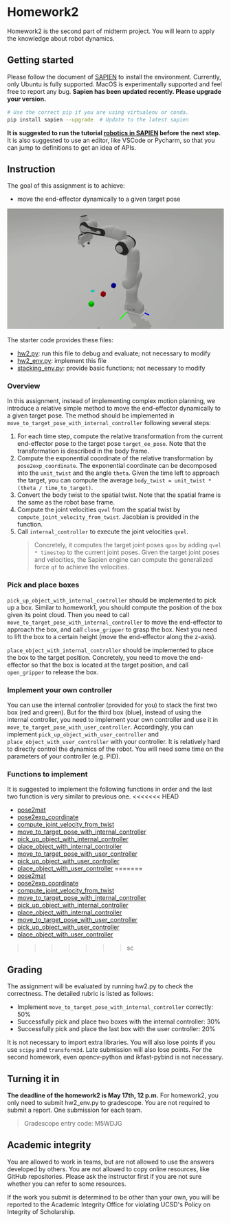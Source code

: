 # Homework2
Homework2 is the second part of midterm project. You will learn to apply the knowledge about robot dynamics.

## Getting started
Please follow the document of [SAPIEN](https://sapien.ucsd.edu/) to install the environment. Currently, only Ubuntu is fully supported. MacOS is experimentally supported and feel free to report any bug. **Sapien has been updated recently. Please upgrade your version.**
```bash
# Use the correct pip if you are using virtualenv or conda.
pip install sapien --upgrade  # Update to the latest sapien
```
**It is suggested to run the tutorial [robotics in SAPIEN](https://sapien.ucsd.edu/docs/tutorial/robotics/index.html) before the next step.**
It is also suggested to use an editor, like VSCode or Pycharm, so that you can jump to definitions to get an idea of APIs.

## Instruction
The goal of this assignment is to achieve:
- move the end-effector dynamically to a given target pose

![Demo](demo.gif)

The starter code provides these files:

- [hw2.py](homework2/hw2.py): run this file to debug and evaluate; not necessary to modify
- [hw2_env.py](homework2/env/hw2_env.py): implement this file
- [stacking_env.py](homework2/env/stacking_env.py): provide basic functions; not necessary to modify

### Overview
In this assignment, instead of implementing complex motion planning, we introduce a relative simple method to move the end-effector dynamically to a given target pose. The method should be implemented in `move_to_target_pose_with_internal_controller` following several steps:
1. For each time step, compute the relative transformation from the current end-effector pose to the target pose `target_ee_pose`. Note that the transformation is described in the body frame.
2. Compute the exponential coordinate of the relative transformation by `pose2exp_coordinate`. The exponential coordinate can be decomposed into the `unit_twist` and the angle `theta`. Given the time left to approach the target, you can compute the average `body_twist = unit_twist * (theta / time_to_target)`.
3. Convert the body twist to the spatial twist. Note that the spatial frame is the same as the robot base frame.
3. Compute the joint velocities `qvel` from the spatial twist by `compute_joint_velocity_from_twist`. Jacobian is provided in the function.
4. Call `internal_controller` to execute the joint velocities `qvel`.
    > Concretely, it computes the target joint poses `qpos` by adding `qvel * timestep` to the current joint poses. Given the target joint poses and velocities, the Sapien engine can compute the generalized force `qf` to achieve the velocities.

### Pick and place boxes
`pick_up_object_with_internal_controller` should be implemented to pick up a box. Similar to homework1, you should compute the position of the box given its point cloud. Then you need to call `move_to_target_pose_with_internal_controller` to move the end-effector to approach the box, and call `close_gripper` to grasp the box. Next you need to lift the box to a certain height (move the end-effector along the z-axis).

`place_object_with_internal_controller` should be implemented to place the box to the target position. Concretely, you need to move the end-effector so that the box is located at the target position, and call `open_gripper` to release the box.

### Implement your own controller
You can use the internal controller (provided for you) to stack the first two box (red and green). But for the third box (blue), instead of using the internal controller, you need to implement your own controller and use it in `move_to_target_pose_with_user_controller`. Accordingly, you can implement `pick_up_object_with_user_controller` and `place_object_with_user_controller` with your controller.
It is relatively hard to directly control the dynamics of the robot. You will need some time on the parameters of your controller (e.g. PID).

### Functions to implement
It is suggested to implement the following functions in order and the last two function is very similar to previous one.
<<<<<<< HEAD
- [pose2mat](env/hw2_env.py#L200)
- [pose2exp_coordinate](env/hw2_env.py#L220)
- [compute_joint_velocity_from_twist](env/hw2_env.py#L237)
- [move_to_target_pose_with_internal_controller](env/hw2_env.py#L264)
- [pick_up_object_with_internal_controller](env/hw2_env.py#L288)
- [place_object_with_internal_controller](env/hw2_env.py#L305)
- [move_to_target_pose_with_user_controller](env/hw2_env.py#L322)
- [pick_up_object_with_user_controller](env/hw2_env.py#L360)
- [place_object_with_user_controller](env/hw2_env.py#L377)
=======
- [pose2mat](homework2/env/hw2_env.py#L200)
- [pose2exp_coordinate](homework2/env/hw2_env.py#L220)
- [compute_joint_velocity_from_twist](homework2/env/hw2_env.py#L237)
- [move_to_target_pose_with_internal_controller](homework2/env/hw2_env.py#L264)
- [pick_up_object_with_internal_controller](homework2/env/hw2_env.py#L288)
- [place_object_with_internal_controller](homework2/env/hw2_env.py#L305)
- [move_to_target_pose_with_user_controller](homework2/env/hw2_env.py#L322)
- [pick_up_object_with_user_controller](homework2/env/hw2_env.py#L360)
- [place_object_with_user_controller](homework2/env/hw2_env.py#L377)
>>>>>>> sc

## Grading
The assignment will be evaluated by running hw2.py to check the correctness.
The detailed rubric is listed as follows:
- Implement `move_to_target_pose_with_internal_controller` correctly: 50%
- Successfully pick and place two boxes with the internal controller: 30%
- Successfully pick and place the last box with the user controller: 20%

It is not necessary to import extra libraries. You will also lose points if you use `scipy` and `transform3d`. Late submission will also lose points.
For the second homework, even opencv-python and ikfast-pybind is not necessary.

## Turning it in
**The deadline of the homework2 is May 17th, 12 p.m.**
For homework2, you only need to submit hw2_env.py to gradescope. You are not required to submit a report. One submission for each team.
> Gradescope entry code: M5WDJG

## Academic integrity
You are allowed to work in teams, but are not allowed to use the answers developed by others. You are not allowed to copy online resources, like GitHub repositories. Please ask the instructor first if you are not sure whether you can refer to some resources.

If the work you submit is determined to be other than your own, you will be reported to the Academic Integrity Office for violating UCSD's Policy on Integrity of Scholarship.
